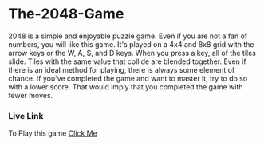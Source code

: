 
# The-2048-Game

2048 is a simple and enjoyable puzzle game. Even if you are not a fan of numbers, you will like this game. It's played on a 4x4 and 8x8 grid with the arrow keys or the W, A, S, and D keys. When you press a key, all of the tiles slide. Tiles with the same value that collide are blended together. Even if there is an ideal method for playing, there is always some element of chance. If you've completed the game and want to master it, try to do so with a lower score. That would imply that you completed the game with fewer moves.

### Live Link

To Play this game [Click Me]("https://the-2048-game.vercel.app/")
